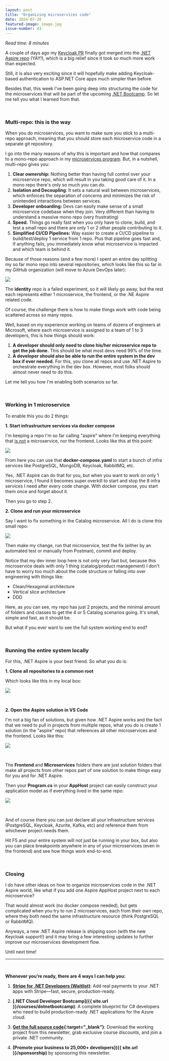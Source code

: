 ```yaml
---
layout: post
title: "Organizing microservices code"
date: 2024-07-20
featured-image: image.jpg
issue-number: 43
---
```


*Read time: 8 minutes*
​

A couple of days ago my [Keycloak PR](https://github.com/dotnet/aspire/pull/4289) finally got merged into the [.NET Aspire repo](https://github.com/dotnet/aspire) (YAY!), which is a big relief since it took so much more work than expected. 

Still, it is also very exciting since it will hopefully make adding Keycloak-based authentication to ASP.NET Core apps much simpler than before.

Besides that, this week I've been going deep into structuring the code for the microservices that will be part of the upcoming [.NET Bootcamp](https://juliocasal.com/courses/dotnetbootcamp). So let me tell you what I learned from that.

​

### **Multi-repo: this is the way**
When you do microservices, you want to make sure you stick to a multi-repo approach, meaning that you should store each microservice code in a separate git repository.

I go into the many reasons of why this is important and how that compares to a mono-repo approach in my [microservices program](https://dotnetmicroservices.com). But, in a nutshell, multi-repo gives you:

1.  <span>**Clear ownership:** Nothing better than having full control over your microservice repo, which will result in you taking good care of it. In a mono repo there's only so much you can do.</span>
2.  <span>**Isolation and Decoupling**: It sets a natural wall between microservices, which enforces the separation of concerns and minimizes the risk of unintended interactions between services.</span>
3.  <span>**Developer onboarding:** Devs can easily make sense of a small microservice codebase when they join. Very different than having to understand a massive mono repo (very frustrating)</span>
4.  <span>**Speed.** Things go really fast when you only have to clone, build, and test a small repo and there are only 1 or 2 other people contributing to it.</span>
5.  <span>**Simplified CI/CD Pipelines:** Way easier to create a CI/CD pipeline to build/test/deploy 1 service from 1 repo. Plus that pipeline goes fast and, if anything fails, you immediately know what microservice is impacted and which team is behind it.</span>

Because of those reasons (and a few more) I spent an entire day splitting my so far mono repo into several repositories, which looks like this so far in my GitHub organization (will move to Azure DevOps later):


![](/assets/images/2024-07-20/4ghDFAZYvbFtvU3CTR72ZN-obqQ7Qc4uriyE2EbQv8MUC.jpeg)

The **identity** repo is a failed experiment, so it will likely go away, but the rest each represents either 1 microservice, the frontend, or the .NE Aspire related code.

Of course, the challenge there is how to make things work with code being scattered across so many repos. 

Well, based on my experience working on teams of dozens of engineers at Microsoft, where each microservice is assigned to a team of 1 to 3 developers, this is how things should work:

1.  <span>**A developer should only need to clone his/her microservice repo to get the job done.** This should be what most devs need 99% of the time.</span>
2.  <span>**A developer should also be able to run the entire system in the dev box if ever needed.** For this, you clone all repos and use .NET Aspire to orchestrate everything in the dev box. However, most folks should almost never need to do this.</span>

Let me tell you how I'm enabling both scenarios so far.

​

### **Working in 1 microservice**
To enable this you do 2 things:

**1. Start infrastructure services via docker compose**

I'm keeping a repo I'm so far calling "aspire" where I'm keeping everything that <u>is not</u> a microservice, nor the frontend. Looks like this at this point:


![](/assets/images/2024-07-20/4ghDFAZYvbFtvU3CTR72ZN-7kSiJdWK1UsVuTNr9efsRC.jpeg)

From here you can use that **docker-compose.yaml** to start a bunch of infra services like PostgreSQL, MongoDB, Keycloak, RabbitMQ, etc.

Yes, .NET Aspire can do that for you, but when you want to work on only 1 microservice, I found it becomes super overkill to start and stop the 8 infra services I need after every code change. With docker compose, you start them once and forget about it.

Then you go to step 2.

**2. Clone and run your microservice**

Say I want to fix something in the Catalog microservice. All I do is clone this small repo:


![](/assets/images/2024-07-20/4ghDFAZYvbFtvU3CTR72ZN-tnKwH2NUmyunvE3v5qn4bA.jpeg)

Then make my change, run that microservice, test the fix (either by an automated test or manually from Postman), commit and deploy.

Notice that my dev inner loop here is not only very fast but, because this microservice deals with only 1 thing (catalog/product management) I don't have to worry too much about the code structure or falling into over engineering with things like:

*   <span>Clean/Hexagonal architecture</span>
*   <span>Vertical slice architecture</span>
*   <span>DDD</span>

Here, as you can see, my repo has just 2 projects, and the minimal amount of folders and classes to get the 4 or 5 Catalog scenarios going. It's small, simple and fast, as it should be.

But what if you ever want to see the full system working end to end?

​

### **Running the entire system locally**
For this, .NET Aspire is your best friend. So what you do is:

**1. Clone all repositories to a common root**

Which looks like this in my local box:


![](/assets/images/2024-07-20/4ghDFAZYvbFtvU3CTR72ZN-meLBe38FKiemHXGQeM2BQf.jpeg)

**​**

**2. Open the Aspire solution in VS Code**

I'm not a big fan of solutions, but given how .NET Aspire works and the fact that we need to pull in projects from multiple repos, what you do is create 1 solution (in the "aspire" repo) that references all other microservices and the frontend. Looks like this:


![](/assets/images/2024-07-20/4ghDFAZYvbFtvU3CTR72ZN-uEPyPremeCaYkrxfLLQynQ.jpeg)

​

The **Frontend** and **Microservices** folders there are just solution folders that make all projects from other repos part of one solution to make things easy for you and for .NET Aspire.

Then your **Program.cs** in your **AppHost** project can easily construct your application model as if everything lived in the same repo:


![](/assets/images/2024-07-20/4ghDFAZYvbFtvU3CTR72ZN-2g8KpscoZMw1QrZRdkrzN2.jpeg)

​

And of course there you can just declare all your infrastructure services (PostgreSQL, Keycloak, Azurite, Kafka, etc) and reference them from whichever project needs them.

Hit F5 and your entire system will not just be running in your box, but also you can place breakpoints anywhere in any of your microservices (even in the frontend) and see how things work end-to-end.

​

### **Closing**
I do have other ideas on how to organize microservices code in the .NET Aspire world, like what if you add one Aspire AppHost project next to each microservice? 

That would almost work (no docker compose needed), but gets complicated when you try to run 2 microservices, each from their own repo, where they both need the same infrastructure resource (think PostgreSQL or RabbitMQ).

Anyways, a new .NET Aspire release is shipping soon (with the new Keycloak support!) and it may bring a few interesting updates to further improve our microservices development flow.

Until next time!

---


<br/>


**Whenever you’re ready, there are 4 ways I can help you:**

1. **[​Stripe for .NET Developers (Waitlist)​](https://juliocasal.com/waitlist)**: Add real payments to your .NET apps with Stripe—fast, secure, production-ready.

2. **[.NET Cloud Developer Bootcamp]({{ site.url }}/courses/dotnetbootcamp)**: A complete blueprint for C# developers who need to build production-ready .NET applications for the Azure cloud.

3. **​[​Get the full source code](https://www.patreon.com/juliocasal){:target="_blank"}**: Download the working project from this newsletter, grab exclusive course discounts, and join a private .NET community.

4. **[Promote your business to 25,000+ developers]({{ site.url }}/sponsorship)** by sponsoring this newsletter.